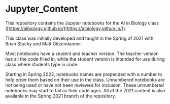 # Jupyter_Content

This repository contains the Jupyter notebooks for the AI in Biology class ([https://aibiology.github.io/](https://aibiology.github.io/)).

This class was initially developed and taught in the Spring of 2021 with Brian Stucky and Matt Gitzendanner.

Most notebooks have a student and teacher version. The teacher version has all the code filled in, while the student version is intended for use during class where students type in code.

Starting in Spring 2022, notebooks names are prepended with a number to help order them based on their use in the class. Unnumbered notebooks are not being used or have not been reviewed for inclusion. These unnumbered notebooks may start to fail as their code ages. All of the 2021 content is also available in the Spring 2021 branch of the repository.